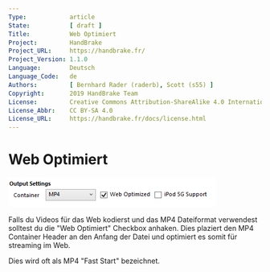 ```yaml
---
Type:            article
State:           [ draft ]
Title:           Web Optimiert
Project:         HandBrake
Project_URL:     https://handbrake.fr/
Project_Version: 1.1.0
Language:        Deutsch
Language_Code:   de
Authors:         [ Bernhard Rader (raderb), Scott (s55) ]
Copyright:       2019 HandBrake Team
License:         Creative Commons Attribution-ShareAlike 4.0 International
License_Abbr:    CC BY-SA 4.0
License_URL:     https://handbrake.fr/docs/license.html
---
```


Web Optimiert
=============================

![Web Optimiert Checkbox](../../../en/images/windows/web-optimised-1.0.0.png "Web Optimiert Checkbox")

Falls du Videos für das Web kodierst und das MP4 Dateiformat verwendest solltest du die "Web Optimiert" Checkbox anhaken.
Dies plaziert den MP4 Container Header an den Anfang der Datei und optimiert es somit für streaming im Web.

Dies wird oft als MP4 "Fast Start" bezeichnet.
